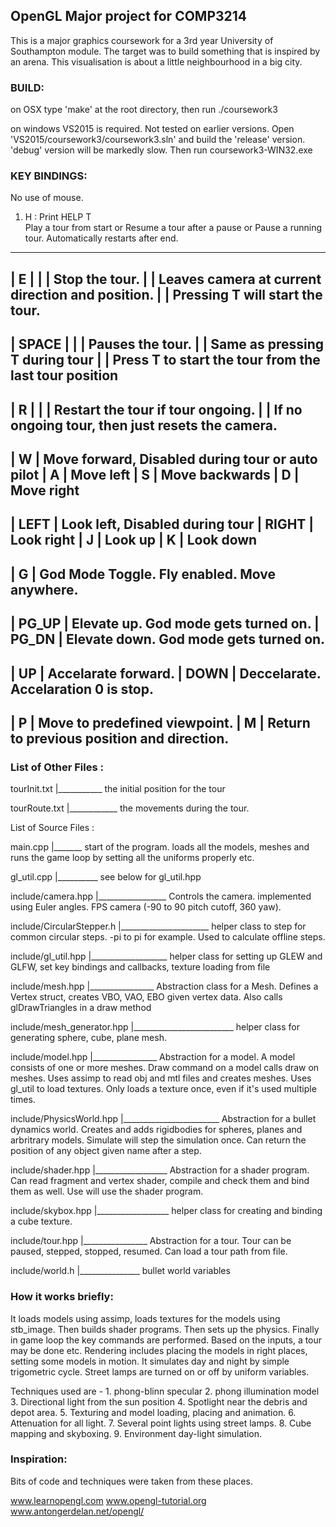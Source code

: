 ## OpenGL Major project for COMP3214

This is a major graphics coursework for a 3rd year University of Southampton module. The target was to build something that is
inspired by an arena. This visualisation is about a little neighbourhood in a big city.

### BUILD:

on OSX type 'make' at the root directory, then run ./coursework3

on windows VS2015 is required. Not tested on earlier versions. Open
'VS2015/coursework3/coursework3.sln' and build the 'release'
version. 'debug' version will be markedly slow. Then run coursework3-WIN32.exe

### KEY BINDINGS:

No use of mouse.
1. H : Print HELP
T     
       Play a tour from start or
       Resume a tour after a pause or
       Pause a running tour.
       Automatically restarts after end.
----------------------------------------------------------
| E     |
|       | Stop the tour.
|       | Leaves camera at current direction and position.
|       | Pressing T will start the tour.
----------------------------------------------------------
| SPACE |
|       | Pauses the tour.
|       | Same as pressing T during tour
|       | Press T to start the tour from the last tour position
----------------------------------------------------------
| R     |
|       | Restart the tour if tour ongoing.
|       | If no ongoing tour, then just resets the camera.
----------------------------------------------------------
| W     | Move forward, Disabled during tour or auto pilot
| A     | Move left
| S     | Move backwards
| D     | Move right
----------------------------------------------------------
| LEFT  | Look left, Disabled during tour
| RIGHT | Look right
| J     | Look up
| K     | Look down
----------------------------------------------------------
| G     | God Mode Toggle. Fly enabled. Move anywhere.
----------------------------------------------------------
| PG_UP | Elevate up. God mode gets turned on.
| PG_DN | Elevate down. God mode gets turned on.
----------------------------------------------------------
| UP    | Accelarate forward.
| DOWN  | Deccelarate. Accelaration 0 is stop.
----------------------------------------------------------
| P     | Move to predefined viewpoint.
| M     | Return to previous position and direction.
----------------------------------------------------------

### List of Other Files :

tourInit.txt
  |___________ the initial position for the tour

tourRoute.txt
  |____________ the movements during the tour.

List of Source Files :

main.cpp
  |_______ start of the program. loads all the models, meshes and runs the
  game loop by setting all the uniforms properly etc.

gl_util.cpp
  |__________ see below for gl_util.hpp

include/camera.hpp
  |_________________ Controls the camera. implemented using Euler angles. FPS
  camera (-90 to 90 pitch cutoff, 360 yaw).

include/CircularStepper.h
  |______________________ helper class to step for common circular steps.
  -pi to pi for example. Used to calculate offline steps.

include/gl_util.hpp
  |___________________ helper class for setting up GLEW and GLFW, set key
  bindings and callbacks, texture loading from file

include/mesh.hpp
  |________________ Abstraction class for a Mesh. Defines a Vertex struct,
  creates VBO, VAO, EBO given vertex data. Also calls glDrawTriangles in a
  draw method

include/mesh_generator.hpp
  |_________________________ helper class for generating sphere, cube, plane
  mesh.

include/model.hpp
  |________________ Abstraction for a model. A model consists of one or more
  meshes. Draw command on a model calls draw on meshes. Uses assimp to read
  obj and mtl files and creates meshes. Uses gl_util to load textures. Only
  loads a texture once, even if it's used multiple times.

include/PhysicsWorld.hpp
  |________________________ Abstraction for a bullet dynamics world. Creates
  and adds rigidbodies for spheres, planes and arbritrary models. Simulate
  will step the simulation once. Can return the position of any object given
  name after a step.

include/shader.hpp
  |__________________ Abstraction for a shader program. Can read fragment and
  vertex shader, compile and check them and bind them as well. Use will use
  the shader program.

include/skybox.hpp
  |__________________ helper class for creating and binding a cube texture.

include/tour.hpp
  |________________ Abstraction for a tour. Tour can be paused, stepped,
  stopped, resumed. Can load a tour path from file.

include/world.h
  |_______________ bullet world variables

### How it works briefly:
  It loads models using assimp, loads textures for the models using stb_image.
  Then builds shader programs. Then sets up the physics. Finally in game loop
  the key commands are performed. Based on the inputs, a tour may be done etc.
  Rendering includes placing the models in right places, setting some models in
  motion. It simulates day and night by simple trigometric cycle. Street lamps
  are turned on or off by uniform variables.

  Techniques used are -
    1. phong-blinn specular
    2. phong illumination model
    3. Directional light from the sun position
    4. Spotlight near the debris and depot area.
    5. Texturing and model loading, placing and animation.
    6. Attenuation for all light.
    7. Several point lights using street lamps.
    8. Cube mapping and skyboxing.
    9. Environment day-light simulation.

### Inspiration:
Bits of code and techniques were taken from these places.

  www.learnopengl.com
  www.opengl-tutorial.org
  www.antongerdelan.net/opengl/
